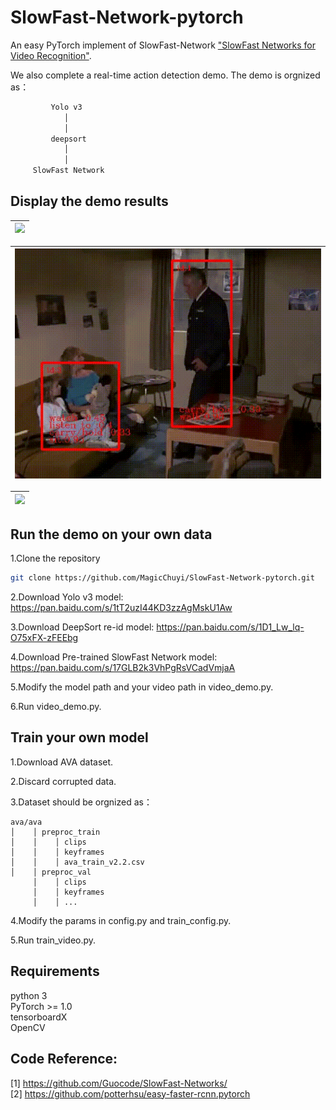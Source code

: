 # SlowFast-Network-pytorch
An easy PyTorch implement of SlowFast-Network ["SlowFast Networks for Video Recognition"](https://arxiv.org/abs/1812.03982).

We also complete a real-time action detection demo. The demo is orgnized as：

```bash
         Yolo v3  
            │    
            │
         deepsort  
            │      
            │ 
     SlowFast Network
 ```
## Display the demo results
![](data/ava.gif)          |
:-------------------------:|

![](data/saveVideo.gif)    |
:-------------------------:|

![](data/saveVideo2.gif)   |
:-------------------------:|


## Run the demo on your own data
1.Clone the repository
```bash
git clone https://github.com/MagicChuyi/SlowFast-Network-pytorch.git
```
2.Download Yolo v3 model: 
https://pan.baidu.com/s/1tT2uzI44KD3zzAgMskU1Aw

3.Download DeepSort re-id model: 
https://pan.baidu.com/s/1D1_Lw_lq-O75xFX-zFEEbg

4.Download Pre-trained SlowFast Network model: 
https://pan.baidu.com/s/17GLB2k3VhPgRsVCadVmjaA

5.Modify the model path and your video path in video_demo.py.

6.Run video_demo.py.
## Train your own model
1.Download AVA dataset.

2.Discard corrupted data.

3.Dataset should be orgnized as：  
```
ava/ava
│    │ preproc_train  
│    │    │ clips
│    │    │ keyframes
│    │    │ ava_train_v2.2.csv
│    │ preproc_val  
     │    │ clips 
     │    │ keyframes 
     │    │ ...   
```
4.Modify the params in config.py and train_config.py. 

5.Run train_video.py.


## Requirements
python 3  
PyTorch >= 1.0  
tensorboardX  
OpenCV  
## Code Reference:
[1] https://github.com/Guocode/SlowFast-Networks/  
[2] https://github.com/potterhsu/easy-faster-rcnn.pytorch 

